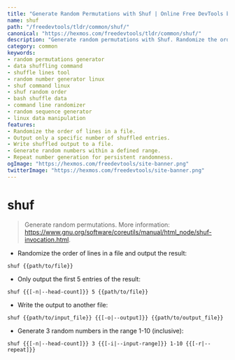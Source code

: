 ```yaml
---
title: "Generate Random Permutations with Shuf | Online Free DevTools by Hexmos"
name: shuf
path: "/freedevtools/tldr/common/shuf/"
canonical: "https://hexmos.com/freedevtools/tldr/common/shuf/"
description: "Generate random permutations with Shuf. Randomize the order of lines or numbers. Command-line tool for shuffling data. Free online tool, no registration required."
category: common
keywords:
- random permutations generator
- data shuffling command
- shuffle lines tool
- random number generator linux
- shuf command linux
- shuf random order
- bash shuffle data
- command line randomizer
- random sequence generator
- linux data manipulation
features:
- Randomize the order of lines in a file.
- Output only a specific number of shuffled entries.
- Write shuffled output to a file.
- Generate random numbers within a defined range.
- Repeat number generation for persistent randomness.
ogImage: "https://hexmos.com/freedevtools/site-banner.png"
twitterImage: "https://hexmos.com/freedevtools/site-banner.png"
---
```


# shuf

> Generate random permutations.
> More information: <https://www.gnu.org/software/coreutils/manual/html_node/shuf-invocation.html>.

- Randomize the order of lines in a file and output the result:

`shuf {{path/to/file}}`

- Only output the first 5 entries of the result:

`shuf {{[-n|--head-count]}} 5 {{path/to/file}}`

- Write the output to another file:

`shuf {{path/to/input_file}} {{[-o|--output]}} {{path/to/output_file}}`

- Generate 3 random numbers in the range 1-10 (inclusive):

`shuf {{[-n|--head-count]}} 3 {{[-i|--input-range]}} 1-10 {{[-r|--repeat]}}`
